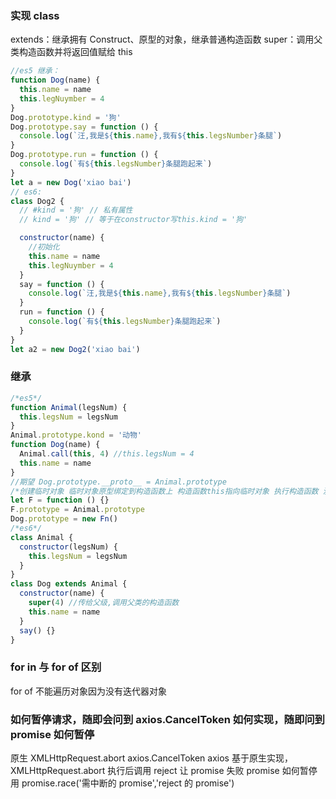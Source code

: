 ### 实现 class

extends：继承拥有 Construct、原型的对象，继承普通构造函数
super：调用父类构造函数并将返回值赋给 this

```js
//es5 继承：
function Dog(name) {
  this.name = name
  this.legNuymber = 4
}
Dog.prototype.kind = '狗'
Dog.prototype.say = function () {
  console.log(`汪,我是${this.name},我有${this.legsNumber}条腿`)
}
Dog.prototype.run = function () {
  console.log(`有${this.legsNumber}条腿跑起来`)
}
let a = new Dog('xiao bai')
// es6:
class Dog2 {
  // #kind = '狗' // 私有属性
  // kind = '狗' // 等于在constructor写this.kind = '狗'

  constructor(name) {
    //初始化
    this.name = name
    this.legNuymber = 4
  }
  say = function () {
    console.log(`汪,我是${this.name},我有${this.legsNumber}条腿`)
  }
  run = function () {
    console.log(`有${this.legsNumber}条腿跑起来`)
  }
}
let a2 = new Dog2('xiao bai')
```

### 继承

```js
/*es5*/
function Animal(legsNum) {
  this.legsNum = legsNum
}
Animal.prototype.kond = '动物'
function Dog(name) {
  Animal.call(this, 4) //this.legsNum = 4
  this.name = name
}
//期望 Dog.prototype.__proto__ = Animal.prototype
/*创建临时对象 临时对象原型绑定到构造函数上 构造函数this指向临时对象 执行构造函数 没有返回值就返回临时对象*/
let F = function () {}
F.prototype = Animal.prototype
Dog.prototype = new Fn()
/*es6*/
class Animal {
  constructor(legsNum) {
    this.legsNum = legsNum
  }
}
class Dog extends Animal {
  constructor(name) {
    super(4) //传给父级,调用父类的构造函数
    this.name = name
  }
  say() {}
}
```


### for in 与 for of 区别

for of 不能遍历对象因为没有迭代器对象

### 如何暂停请求，随即会问到 axios.CancelToken 如何实现，随即问到 promise 如何暂停

原生 XMLHttpRequest.abort
axios.CancelToken
axios 基于原生实现，XMLHttpRequest.abort 执行后调用 reject 让 promise 失败
promise 如何暂停用 promise.race('需中断的 promise','reject 的 promise')
